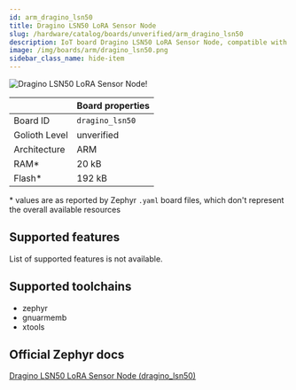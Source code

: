 ```yaml
---
id: arm_dragino_lsn50
title: Dragino LSN50 LoRA Sensor Node
slug: /hardware/catalog/boards/unverified/arm_dragino_lsn50
description: IoT board Dragino LSN50 LoRA Sensor Node, compatible with Golioth at unverified level.
image: /img/boards/arm/dragino_lsn50.png
sidebar_class_name: hide-item
---
```


[//]: # (This is an auto-generated file, do not edit! Changes to it will be lost upon re-generation)

![Dragino LSN50 LoRA Sensor Node!](/img/boards/arm/dragino_lsn50.png "Dragino LSN50 LoRA Sensor Node")

|                | Board properties     |
| -------------  | -------------------- |
| Board ID       | `dragino_lsn50` |
| Golioth Level  | unverified       |
| Architecture   | ARM |
| RAM*           | 20 kB |
| Flash*         | 192 kB |

\* values are as reported by Zephyr `.yaml` board files, which don't represent the overall available resources



## Supported features

List of supported features is not available.

## Supported toolchains

* zephyr
* gnuarmemb
* xtools

## Official Zephyr docs

[Dragino LSN50 LoRA Sensor Node (dragino_lsn50)](https://docs.zephyrproject.org/latest/boards/arm/dragino_lsn50/doc/index.html)
